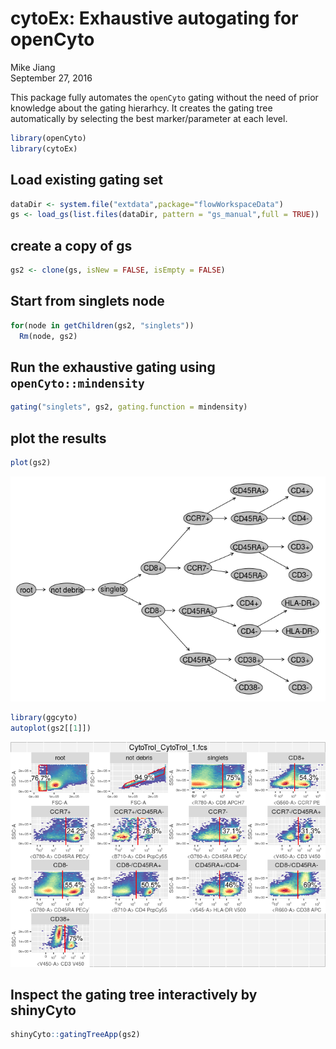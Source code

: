 # cytoEx: Exhaustive autogating for openCyto
Mike Jiang  
September 27, 2016  

This package fully automates the `openCyto` gating without the need of prior knowledge about the gating hierarhcy.
It creates the gating tree automatically by selecting the best marker/parameter at each level.



```r
library(openCyto)
library(cytoEx)
```

## Load existing gating set

```r
dataDir <- system.file("extdata",package="flowWorkspaceData")
gs <- load_gs(list.files(dataDir, pattern = "gs_manual",full = TRUE))
```

## create a copy of gs

```r
gs2 <- clone(gs, isNew = FALSE, isEmpty = FALSE)
```

## Start from singlets node

```r
for(node in getChildren(gs2, "singlets"))
  Rm(node, gs2)
```

## Run the exhaustive gating using `openCyto::mindensity`

```r
gating("singlets", gs2, gating.function = mindensity)
```

## plot the results

```r
plot(gs2)
```

![](README_files/figure-html/unnamed-chunk-6-1.png)<!-- -->

```r
library(ggcyto)
autoplot(gs2[[1]])
```

![](README_files/figure-html/unnamed-chunk-6-2.png)<!-- -->

## Inspect the gating tree interactively by shinyCyto

```r
shinyCyto::gatingTreeApp(gs2)
```

